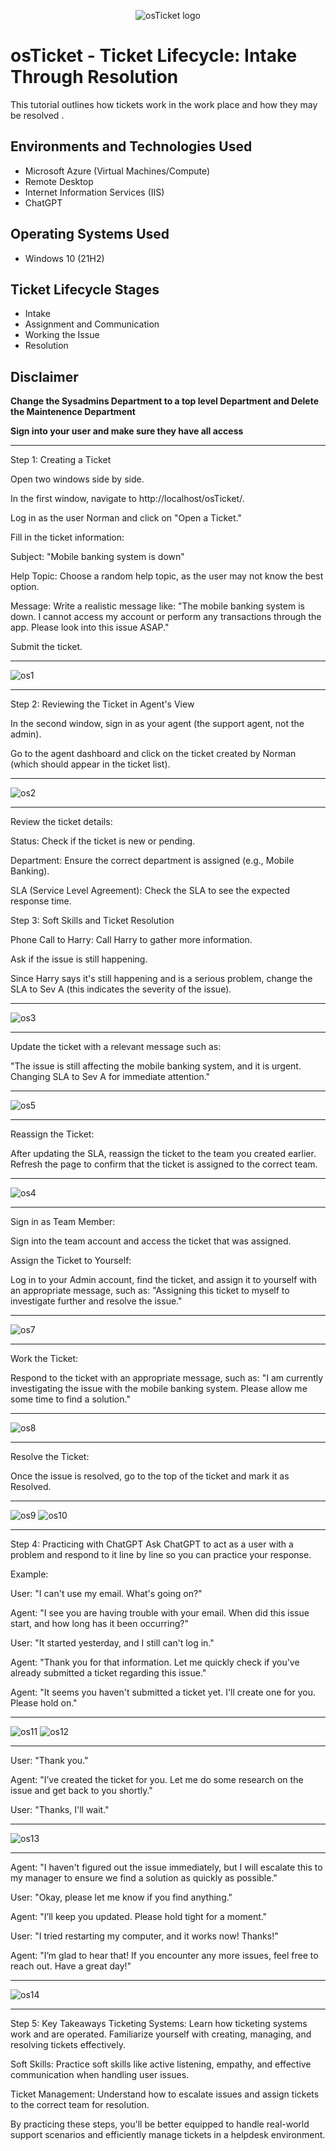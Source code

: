 <p align="center">
<img src="https://i.imgur.com/Clzj7Xs.png" alt="osTicket logo"/>
</p>

<h1>osTicket - Ticket Lifecycle: Intake Through Resolution</h1>
This tutorial outlines how tickets work in the work place and how they may be resolved .<br />

<h2>Environments and Technologies Used</h2>

- Microsoft Azure (Virtual Machines/Compute)
- Remote Desktop
- Internet Information Services (IIS)
- ChatGPT

<h2>Operating Systems Used </h2>

- Windows 10</b> (21H2)

<h2>Ticket Lifecycle Stages</h2>

- Intake
- Assignment and Communication
- Working the Issue
- Resolution

<h2>Disclaimer</h2>

**Change the Sysadmins Department to a top level Department and Delete the Maintenence Department**  

**Sign into your user and make sure they have all access**

---

Step 1: Creating a Ticket

Open two windows side by side.

In the first window, navigate to http://localhost/osTicket/.

Log in as the user Norman and click on "Open a Ticket."

Fill in the ticket information:

Subject: "Mobile banking system is down"

Help Topic: Choose a random help topic, as the user may not know the best option.

Message: Write a realistic message like:
"The mobile banking system is down. I cannot access my account or perform any transactions through the app. Please look into this issue ASAP."

Submit the ticket.

---

![os1](https://github.com/user-attachments/assets/f4984429-8b75-44cc-bf4c-b1d923484953)

---

Step 2: Reviewing the Ticket in Agent's View

In the second window, sign in as your agent (the support agent, not the admin).

Go to the agent dashboard and click on the ticket created by Norman (which should appear in the ticket list).

---

![os2](https://github.com/user-attachments/assets/1ed028df-c021-4aba-bcce-f31b5ca9504a)

---

Review the ticket details:

Status: Check if the ticket is new or pending.

Department: Ensure the correct department is assigned (e.g., Mobile Banking).

SLA (Service Level Agreement): Check the SLA to see the expected response time.

Step 3: Soft Skills and Ticket Resolution

Phone Call to Harry: Call Harry to gather more information.

Ask if the issue is still happening.

Since Harry says it's still happening and is a serious problem, change the SLA to Sev A (this indicates the severity of the issue).

---

![os3](https://github.com/user-attachments/assets/2b67d69a-96e8-4fe1-a3a7-e8b5352777e1)

---

Update the ticket with a relevant message such as:

"The issue is still affecting the mobile banking system, and it is urgent. Changing SLA to Sev A for immediate attention."

---

![os5](https://github.com/user-attachments/assets/285d1ef3-91d6-4daa-b9fa-fd946ea1aa0a)

---


Reassign the Ticket:

After updating the SLA, reassign the ticket to the team you created earlier. Refresh the page to confirm that the ticket is assigned to the correct team.

---

![os4](https://github.com/user-attachments/assets/dfcfce73-98e0-4153-abd8-9c404a00ebd5)

---


Sign in as Team Member:

Sign into the team account and access the ticket that was assigned.

Assign the Ticket to Yourself:

Log in to your Admin account, find the ticket, and assign it to yourself with an appropriate message, such as:
"Assigning this ticket to myself to investigate further and resolve the issue."

---

![os7](https://github.com/user-attachments/assets/ac687bec-460f-4bfb-a452-e6953fd1ccb8)

---

Work the Ticket:

Respond to the ticket with an appropriate message, such as:
"I am currently investigating the issue with the mobile banking system. Please allow me some time to find a solution."

---

![os8](https://github.com/user-attachments/assets/eecce207-23d4-442d-962e-bd812fe0673e)

---

Resolve the Ticket:

Once the issue is resolved, go to the top of the ticket and mark it as Resolved.

---

![os9](https://github.com/user-attachments/assets/8ae22e5e-8f11-4a0c-8012-31787abe677d)
![os10](https://github.com/user-attachments/assets/43c75428-14f3-48b8-9e49-ef238b3fd4e9)

---

Step 4: Practicing with ChatGPT
Ask ChatGPT to act as a user with a problem and respond to it line by line so you can practice your response.

Example:

User: "I can't use my email. What's going on?"

Agent: "I see you are having trouble with your email. When did this issue start, and how long has it been occurring?"

User: "It started yesterday, and I still can't log in."

Agent: "Thank you for that information. Let me quickly check if you've already submitted a ticket regarding this issue."

Agent: "It seems you haven't submitted a ticket yet. I'll create one for you. Please hold on."

---

![os11](https://github.com/user-attachments/assets/e2a9510b-ccf2-4e7b-9cb5-d60a8497da6a)
![os12](https://github.com/user-attachments/assets/ad78719a-93be-48f8-8860-0ca1c4fc409e)

---



User: "Thank you."

Agent: "I’ve created the ticket for you. Let me do some research on the issue and get back to you shortly."

User: "Thanks, I'll wait."

---

![os13](https://github.com/user-attachments/assets/ae850948-e721-4568-ba0a-1b5595fb61e7)

---

Agent: "I haven't figured out the issue immediately, but I will escalate this to my manager to ensure we find a solution as quickly as possible."

User: "Okay, please let me know if you find anything."

Agent: "I’ll keep you updated. Please hold tight for a moment."

User: "I tried restarting my computer, and it works now! Thanks!"

Agent: "I’m glad to hear that! If you encounter any more issues, feel free to reach out. Have a great day!"

---

![os14](https://github.com/user-attachments/assets/72666bf0-53ee-4987-8d5b-919c3404c88b)

---

Step 5: Key Takeaways
Ticketing Systems: Learn how ticketing systems work and are operated. Familiarize yourself with creating, managing, and resolving tickets effectively.

Soft Skills: Practice soft skills like active listening, empathy, and effective communication when handling user issues.

Ticket Management: Understand how to escalate issues and assign tickets to the correct team for resolution.

By practicing these steps, you'll be better equipped to handle real-world support scenarios and efficiently manage tickets in a helpdesk environment.





